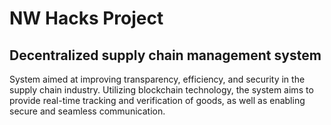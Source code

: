 # NW Hacks Project

## Decentralized supply chain management system
System aimed at improving transparency, efficiency, and security in the supply chain industry. Utilizing blockchain technology, the system aims to provide real-time tracking and verification of goods, as well as enabling secure and seamless communication.
